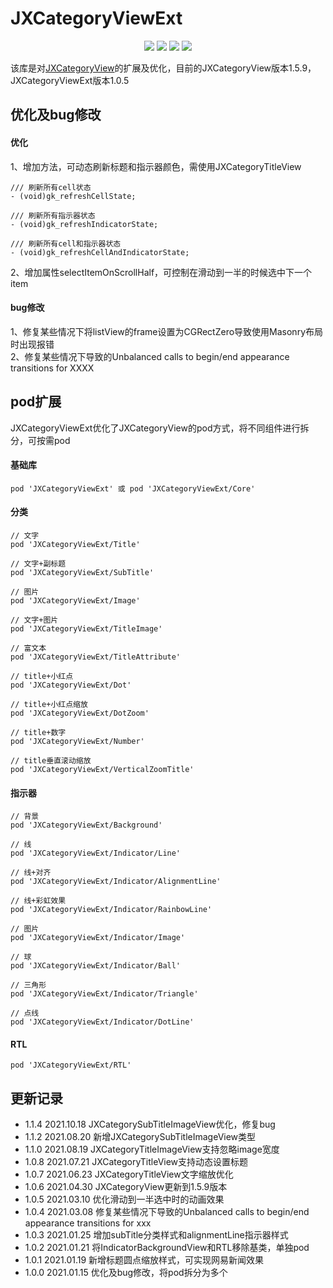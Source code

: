 # JXCategoryViewExt

<p align="center">
<a href="https://github.com/QuintGao/JXCategoryViewExt"><img src="https://img.shields.io/badge/platform-iOS-red.svg"></a>
<a href="" ><img src="https://img.shields.io/badge/license-MIT-green.svg?style=flat"></a>
<a href="https://cocoapods.org/pods/JXCategoryViewExt"><img src="http://img.shields.io/cocoapods/v/JXCategoryViewExt.svg?style=flat"></a>
<a href=""><img src="https://img.shields.io/badge/support-ios%208%2B-orange.svg"></a>
</p>

该库是对[JXCategoryView](https://github.com/pujiaxin33/JXCategoryView/)的扩展及优化，目前的JXCategoryView版本1.5.9，JXCategoryViewExt版本1.0.5

## 优化及bug修改

#### 优化
1、增加方法，可动态刷新标题和指示器颜色，需使用JXCategoryTitleView
```
/// 刷新所有cell状态
- (void)gk_refreshCellState;

/// 刷新所有指示器状态
- (void)gk_refreshIndicatorState;

/// 刷新所有cell和指示器状态
- (void)gk_refreshCellAndIndicatorState;

```

2、增加属性selectItemOnScrollHalf，可控制在滑动到一半的时候选中下一个item

#### bug修改
1、修复某些情况下将listView的frame设置为CGRectZero导致使用Masonry布局时出现报错  
2、修复某些情况下导致的Unbalanced calls to begin/end appearance transitions for XXXX

## pod扩展
JXCategoryViewExt优化了JXCategoryView的pod方式，将不同组件进行拆分，可按需pod

#### 基础库
```
pod 'JXCategoryViewExt' 或 pod 'JXCategoryViewExt/Core'
```

#### 分类
```
// 文字
pod 'JXCategoryViewExt/Title'

// 文字+副标题
pod 'JXCategoryViewExt/SubTitle'

// 图片
pod 'JXCategoryViewExt/Image'

// 文字+图片
pod 'JXCategoryViewExt/TitleImage'

// 富文本
pod 'JXCategoryViewExt/TitleAttribute'

// title+小红点
pod 'JXCategoryViewExt/Dot'

// title+小红点缩放
pod 'JXCategoryViewExt/DotZoom'

// title+数字
pod 'JXCategoryViewExt/Number'

// title垂直滚动缩放
pod 'JXCategoryViewExt/VerticalZoomTitle'
```

#### 指示器
```
// 背景
pod 'JXCategoryViewExt/Background'

// 线
pod 'JXCategoryViewExt/Indicator/Line'

// 线+对齐
pod 'JXCategoryViewExt/Indicator/AlignmentLine'

// 线+彩虹效果
pod 'JXCategoryViewExt/Indicator/RainbowLine'

// 图片
pod 'JXCategoryViewExt/Indicator/Image'

// 球
pod 'JXCategoryViewExt/Indicator/Ball'

// 三角形
pod 'JXCategoryViewExt/Indicator/Triangle'

// 点线
pod 'JXCategoryViewExt/Indicator/DotLine'
```

#### RTL
```
pod 'JXCategoryViewExt/RTL'
```

## 更新记录
* 1.1.4 2021.10.18 JXCategorySubTitleImageView优化，修复bug
* 1.1.2 2021.08.20 新增JXCategorySubTitleImageView类型
* 1.1.0 2021.08.19 JXCategoryTitleImageView支持忽略image宽度
* 1.0.8 2021.07.21 JXCategoryTitleView支持动态设置标题
* 1.0.7 2021.06.23 JXCategoryTitleView文字缩放优化
* 1.0.6 2021.04.30 JXCategoryView更新到1.5.9版本
* 1.0.5 2021.03.10 优化滑动到一半选中时的动画效果
* 1.0.4 2021.03.08 修复某些情况下导致的Unbalanced calls to begin/end appearance transitions for xxx
* 1.0.3 2021.01.25 增加subTitle分类样式和alignmentLine指示器样式
* 1.0.2 2021.01.21 将IndicatorBackgroundView和RTL移除基类，单独pod
* 1.0.1 2021.01.19 新增标题圆点缩放样式，可实现网易新闻效果
* 1.0.0 2021.01.15 优化及bug修改，将pod拆分为多个
